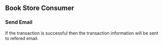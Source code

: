 ## Book Store Consumer

### Send Email
If the transaction is successful then the transaction information will be sent to refered email.

